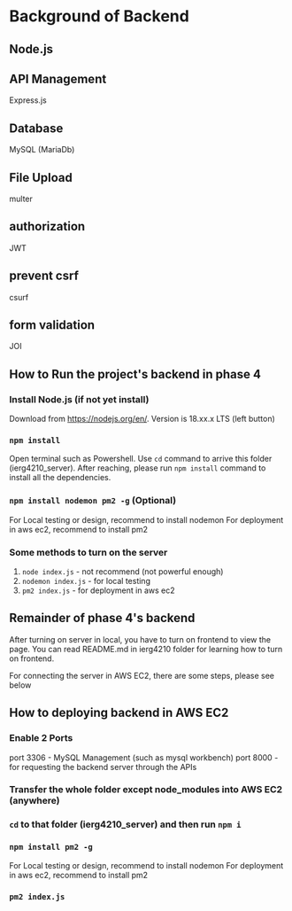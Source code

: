 # Background of Backend

## Node.js

## API Management

Express.js

## Database

MySQL (MariaDb)

## File Upload

multer

## authorization

JWT

## prevent csrf

csurf

## form validation

JOI

## How to Run the project's backend in phase 4

### Install Node.js (if not yet install)

Download from https://nodejs.org/en/. Version is 18.xx.x LTS (left button)

### `npm install`

Open terminal such as Powershell. Use `cd` command to arrive this folder (ierg4210_server). After reaching, please run `npm install` command to install all the dependencies.

### `npm install nodemon pm2 -g` (Optional)

For Local testing or design, recommend to install nodemon
For deployment in aws ec2, recommend to install pm2

### Some methods to turn on the server

1. `node index.js` - not recommend (not powerful enough)
2. `nodemon index.js` - for local testing
3. `pm2 index.js` - for deployment in aws ec2

## Remainder of phase 4's backend

After turning on server in local, you have to turn on frontend to view the page. You can read README.md in ierg4210 folder for learning how to turn on frontend.

For connecting the server in AWS EC2, there are some steps, please see below

## How to deploying backend in AWS EC2

### Enable 2 Ports

port 3306 - MySQL Management (such as mysql workbench)
port 8000 - for requesting the backend server through the APIs

### Transfer the whole folder except node_modules into AWS EC2 (anywhere)

### `cd` to that folder (ierg4210_server) and then run `npm i`

### `npm install pm2 -g`

For Local testing or design, recommend to install nodemon
For deployment in aws ec2, recommend to install pm2

### `pm2 index.js`
